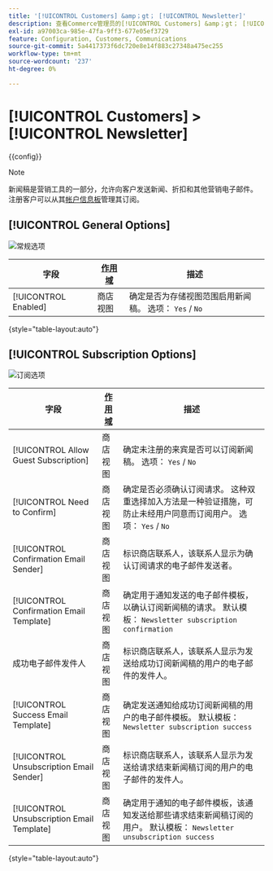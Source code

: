 ```yaml
---
title: '[!UICONTROL Customers] &amp；gt； [!UICONTROL Newsletter]'
description: 查看Commerce管理员的[!UICONTROL Customers] &amp；gt； [!UICONTROL Newsletter]页面上的配置设置。
exl-id: a97003ca-985e-47fa-9ff3-677e05ef3729
feature: Configuration, Customers, Communications
source-git-commit: 5a4417373f6dc720e8e14f883c27348a475ec255
workflow-type: tm+mt
source-wordcount: '237'
ht-degree: 0%

---
```


# [!UICONTROL Customers] > [!UICONTROL Newsletter]

{{config}}

>[!NOTE]
>
>新闻稿是营销工具的一部分，允许向客户发送新闻、折扣和其他营销电子邮件。 注册客户可以从其[帐户信息板](../../customers/account-dashboard-my-account.md)管理其订阅。

## [!UICONTROL General Options]

![常规选项](./assets/newsletter-general-options.png)<!-- zoom -->

| 字段 | [作用域](../../getting-started/websites-stores-views.md#scope-settings) | 描述 |
|--- |--- |--- |
| [!UICONTROL Enabled] | 商店视图 | 确定是否为存储视图范围启用新闻稿。 选项： `Yes` / `No` |

{style="table-layout:auto"}

## [!UICONTROL Subscription Options]

![订阅选项](./assets/newsletter-subscription-options.png)<!-- zoom -->

<!-- [Subscription Options](https://experienceleague.adobe.com/zh-hans/docs/commerce-admin/marketing/communications/newsletters/newsletters) -->

| 字段 | [作用域](../../getting-started/websites-stores-views.md#scope-settings) | 描述 |
|--- |--- |--- |
| [!UICONTROL Allow Guest Subscription] | 商店视图 | 确定未注册的来宾是否可以订阅新闻稿。 选项： `Yes` / `No` |
| [!UICONTROL Need to Confirm] | 商店视图 | 确定是否必须确认订阅请求。 这种双重选择加入方法是一种验证措施，可防止未经用户同意而订阅用户。 选项： `Yes` / `No` |
| [!UICONTROL Confirmation Email Sender] | 商店视图 | 标识商店联系人，该联系人显示为确认订阅请求的电子邮件发送者。 |
| [!UICONTROL Confirmation Email Template] | 商店视图 | 确定用于通知发送的电子邮件模板，以确认订阅新闻稿的请求。 默认模板： `Newsletter subscription confirmation` |
| 成功电子邮件发件人 | 商店视图 | 标识商店联系人，该联系人显示为发送给成功订阅新闻稿的用户的电子邮件的发件人。 |
| [!UICONTROL Success Email Template] | 商店视图 | 确定发送通知给成功订阅新闻稿的用户的电子邮件模板。 默认模板： `Newsletter subscription success` |
| [!UICONTROL Unsubscription Email Sender] | 商店视图 | 标识商店联系人，该联系人显示为发送给请求结束新闻稿订阅的用户的电子邮件的发件人。 |
| [!UICONTROL Unsubscription Email Template] | 商店视图 | 确定用于通知的电子邮件模板，该通知发送给那些请求结束新闻稿订阅的用户。 默认模板： `Newsletter unsubscription success` |

{style="table-layout:auto"}
